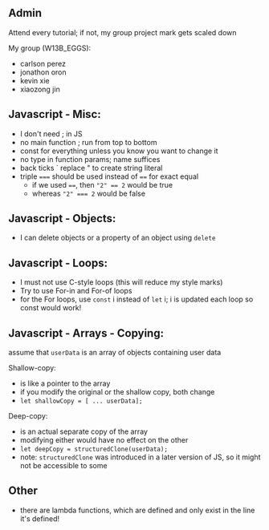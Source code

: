 Admin
-
Attend every tutorial; if not, my group project mark gets scaled down  
  
My group (W13B_EGGS):
- carlson perez
- jonathon oron
- kevin xie
- xiaozong jin

Javascript - Misc:
-
- I don't need ; in JS
- no main function ; run from top to bottom
- const for everything unless you know you want to change it
- no type in function params; name suffices
- back ticks ` replace " to create string literal
- triple `===` should be used instead of `==` for exact equal
  - if we used `==`, then `"2" == 2` would be true
  - whereas `"2" === 2` would be false

Javascript - Objects:
- 
- I can delete objects or a property of an object using `delete`

Javascript - Loops:
- 
- I must not use C-style loops (this will reduce my style marks)
- Try to use For-in and For-of loops
- for the For loops, use `const` i instead of `let` i; i is updated each loop so const would work!

Javascript - Arrays - Copying:
-
assume that `userData` is an array of objects containing user data  

Shallow-copy:
- is like a pointer to the array
- if you modify the original or the shallow copy, both change
- `let shallowCopy = [ ... userData];`

Deep-copy:
- is an actual separate copy of the array
- modifying either would have no effect on the other
- `let deepCopy = structuredClone(userData);`
- note: `structuredClone` was introduced in a later version of JS, so it might not be accessible to some

Other
-
- there are lambda functions, which are defined and only exist in the line it's defined!
